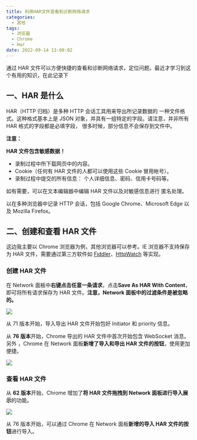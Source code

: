```yaml
---
title: 利用HAR文件查看和诊断网络请求
categories:
  - 其他
tags:
  - 浏览器
  - Chrome
  - Har
date: 2022-09-14 13:00:02
---
```


通过 HAR 文件可以方便快捷的查看和诊断网络请求，定位问题。最近才学习到这个有用的知识，在此记录下

<!--more-->

## 一、HAR 是什么

HAR（HTTP 归档）是多种 HTTP 会话工具用来导出所记录数据的 一种文件格式。这种格式基本上是 JSON 对象，并具有一组特定的字段。请注意，并非所有 HAR 格式的字段都是必填字段， 很多时候，部分信息不会保存到文件中。

**注意：**

**HAR 文件包含敏感数据！**

- 录制过程中所下载网页中的内容。
- Cookie（任何有 HAR 文件的人都可以使用这些 Cookie 冒用帐号）。
- 录制过程中提交的所有信息： 个人详细信息、密码、信用卡号码等。

如有需要，可以在文本编辑器中编辑 HAR 文件以及对敏感信息进行 匿名处理。

以在多种浏览器中记录 HTTP 会话，包括 Google Chrome、Microsoft Edge 以及 Mozilla Firefox。

## 二、创建和查看 HAR 文件

这边我主要以 Chrome 浏览器为例，其他浏览器可以参考。IE 浏览器不支持保存为 HAR 文件，需要通过第三方软件如 [Fiddler](https://www.telerik.com/fiddler)、[HttpWatch](https://www.httpwatch.com/) 等实现。

### 创建 HAR 文件

在 Network 面板中**右键点击任意一条请求**，点击**Save As HAR With Content**，即可将所有请求保存为 HAR 文件。**注意，Network 面板中的过滤条件是被忽略的。**

![](https://img.iszy.xyz/1663130958729.png)

从 71 版本开始，导入导出 HAR 文件开始包好 Initiator 和 priority 信息。

从 **76 版本**开始，Chrome 导出的 HAR 文件中首次开始包含 WebSocket 消息。另外 ，Chrome 在 Network 面板**新增了导入和导出 HAR 文件的按钮**，使用更加便捷。

![](https://img.iszy.xyz/1663131014757.png)

### 查看 HAR 文件

从 **62 版本**开始，Chrome 增加了**将 HAR 文件拖拽到 Network 面板进行导入展示**的功能。

![](https://img.iszy.xyz/1663130703947.png)

从 76 版本开始，可以通过 Chrome 在 Network 面板**新增的导入 HAR 文件的按钮**进行导入。
